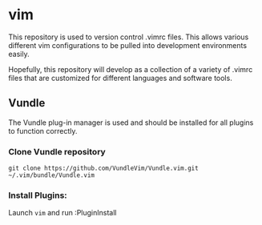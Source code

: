 # vim

This repository is used to version control .vimrc files. This allows various different vim configurations to be pulled into development environments easily.

Hopefully, this repository will develop as a collection of a variety of .vimrc files that are customized for different languages and software tools. 

## Vundle
The Vundle plug-in manager is used and should be installed for all plugins to function correctly.
### Clone Vundle repository
```
git clone https://github.com/VundleVim/Vundle.vim.git ~/.vim/bundle/Vundle.vim
```
### Install Plugins:
Launch `vim` and run :PluginInstall

